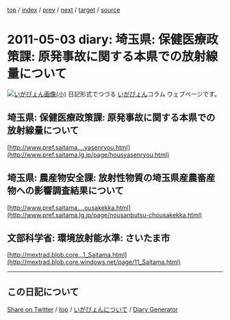 [top](https://igapyon.github.io/diary/) 
 / [index](https://igapyon.github.io/diary/2011/index.html) 
 / [prev](https://igapyon.github.io/diary/2011/ig110501.html) 
 / [next](https://igapyon.github.io/diary/2011/ig110504.html) 
 / [target](https://igapyon.github.io/diary/2011/ig110503.html) 
 / [source](https://github.com/igapyon/diary/blob/gh-pages/2011/ig110503.html.src.md) 

2011-05-03 diary: 埼玉県: 保健医療政策課: 原発事故に関する本県での放射線量について
=====================================================================================================
[![いがぴょん画像(小)](https://igapyon.github.io/diary/images/iga200306s.jpg "いがぴょん")](https://igapyon.github.io/diary/memo/memoigapyon.html) 日記形式でつづる [いがぴょん](https://igapyon.github.io/diary/memo/memoigapyon.html)コラム ウェブページです。

## 埼玉県: 保健医療政策課: 原発事故に関する本県での放射線量について

[http://www.pref.saitama....yasenryou.html](http://www.pref.saitama.lg.jp/page/housyasenryou.html)


## 埼玉県: 農産物安全課: 放射性物質の埼玉県産農畜産物への影響調査結果について

[http://www.pref.saitama....ousakekka.html](http://www.pref.saitama.lg.jp/page/nousanbutsu-chousakekka.html)


## 文部科学省: 環境放射能水準: さいたま市

[http://mextrad.blob.core...1_Saitama.html](http://mextrad.blob.core.windows.net/page/11_Saitama.html)



----------------------------------------------------------------------------------------------------

## この日記について

[Share on Twitter](https://twitter.com/intent/tweet?hashtags=igapyon%2Cdiary%2C%E3%81%84%E3%81%8C%E3%81%B4%E3%82%87%E3%82%93&text=%E5%9F%BC%E7%8E%89%E7%9C%8C%3A+%E4%BF%9D%E5%81%A5%E5%8C%BB%E7%99%82%E6%94%BF%E7%AD%96%E8%AA%B2%3A+%E5%8E%9F%E7%99%BA%E4%BA%8B%E6%95%85%E3%81%AB%E9%96%A2%E3%81%99%E3%82%8B%E6%9C%AC%E7%9C%8C%E3%81%A7%E3%81%AE%E6%94%BE%E5%B0%84%E7%B7%9A%E9%87%8F%E3%81%AB%E3%81%A4%E3%81%84%E3%81%A6&url=https%3A%2F%2Figapyon.github.io%2Fdiary%2F2011%2Fig110503.html) / [top](../index.html) / [いがぴょんについて](https://igapyon.github.io/diary/memo/memoigapyon.html) / [Diary Generator](https://github.com/igapyon/igapyonv3)

